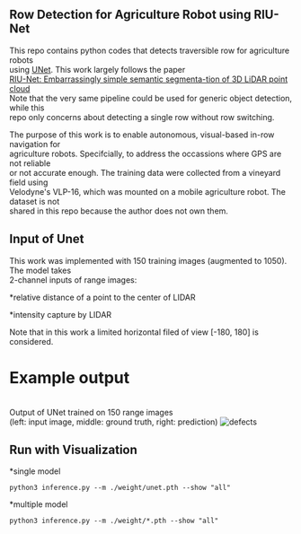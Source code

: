 ## Row Detection for Agriculture Robot using RIU-Net
This repo contains python codes that detects traversible row for agriculture robots  
using [UNet](https://arxiv.org/abs/1505.04597). This work largely follows the paper  
[RIU-Net: Embarrassingly simple semantic segmenta-tion of 3D LiDAR point cloud](https://arxiv.org/abs/1905.08748)  
Note that the very same pipeline could be used for generic object detection, while this  
repo only concerns about detecting a single row without row switching.

The purpose of this work is to enable autonomous, visual-based in-row navigation for  
agriculture robots. Specifcially, to address the occassions where GPS are not reliable  
 or not accurate enough. The training data were collected from a vineyard field using  
Velodyne's VLP-16, which was mounted on a mobile agriculture robot. The dataset is not  
shared in this repo because the author does not own them.

## Input of Unet
This work was implemented with 150 training images (augmented to 1050). The model takes  
2-channel inputs of range images:   


*relative distance of a point to the center of LIDAR  

*intensity capture by LIDAR

Note that in this work a limited horizontal filed of view [-180, 180] is considered.

# Example output
<br/>Output of UNet trained on 150 range images 
<br/>(left: input image, middle: ground truth, right: prediction)
![defects](assets/defects.png)

## Run with Visualization
  
  *single model
  
    python3 inference.py --m ./weight/unet.pth --show "all"
    
  *multiple model
  
    python3 inference.py --m ./weight/*.pth --show "all"
